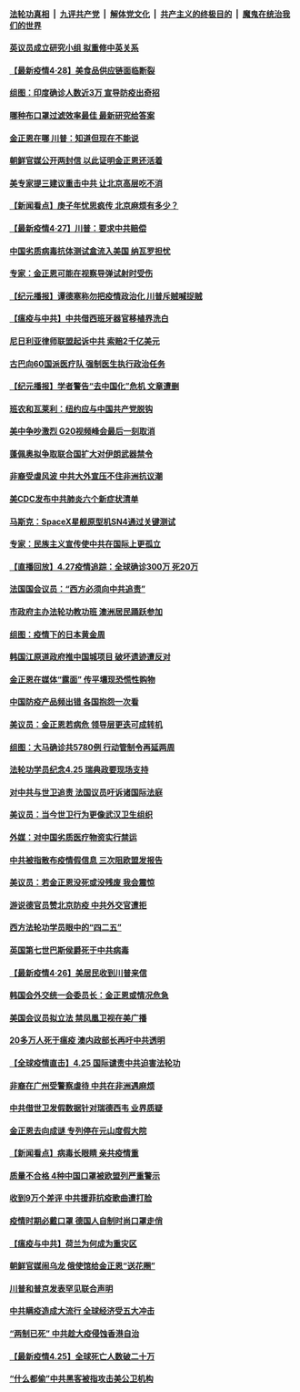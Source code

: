 ####  [法轮功真相](../../../../basic/blob/master/README.md?t=04281931) &nbsp;|&nbsp; [九评共产党](../../../../9ping.md/blob/master/README.md?t=04281931) &nbsp;|&nbsp; [解体党文化](../../../../jtdwh.md/blob/master/README.md?t=04281931)  &nbsp;|&nbsp; [共产主义的终极目的](../../../../gczydzjmd.md/blob/master/README.md?t=04281931) &nbsp;|&nbsp; [魔鬼在统治我们的世界](../../../../mgztzwmdsj.md/blob/master/README.md?t=04281931) 

#### [英议员成立研究小组 拟重修中英关系](../pages/nsc418/n12067019.md?t=04281931) 

#### [【最新疫情4·28】美食品供应链面临断裂](../pages/nsc418/n12066045.md?t=04281931) 

#### [组图：印度确诊人数近3万 宣导防疫出奇招](../pages/nsc418/n12064746.md?t=04281931) 

#### [哪种布口罩过滤效率最佳 最新研究给答案](../pages/nsc418/n12065921.md?t=04281931) 

#### [金正恩在哪 川普：知道但现在不能说](../pages/nsc418/n12065885.md?t=04281931) 

#### [朝鲜官媒公开两封信 以此证明金正恩还活着](../pages/nsc418/n12065837.md?t=04281931) 

#### [美专家提三建议重击中共 让北京高层吃不消](../pages/nsc418/n12063590.md?t=04281931) 

#### [【新闻看点】庚子年忧思疯传 北京麻烦有多少？](../pages/nsc418/n12064980.md?t=04281931) 

#### [【最新疫情4·27】川普：要求中共赔偿](../pages/nsc418/n12062769.md?t=04281931) 

#### [中国劣质病毒抗体测试盒流入美国 纳瓦罗担忧](../pages/nsc418/n12065674.md?t=04281931) 

#### [专家：金正恩可能在视察导弹试射时受伤](../pages/nsc418/n12065576.md?t=04281931) 

#### [【纪元播报】谭德塞称勿把疫情政治化 川普斥贼喊捉贼](../pages/nsc418/n12065449.md?t=04281931) 

#### [【瘟疫与中共】中共借西班牙器官移植界洗白](../pages/nsc418/n12053386.md?t=04281931) 

#### [尼日利亚律师联盟起诉中共 索赔2千亿美元](../pages/nsc418/n12065490.md?t=04281931) 

#### [古巴向60国派医疗队 强制医生执行政治任务](../pages/nsc418/n12059110.md?t=04281931) 

#### [【纪元播报】学者警告“去中国化”危机 文章遭删](../pages/nsc418/n12065092.md?t=04281931) 

#### [班农和瓦莱利：纽约应与中国共产党脱钩](../pages/nsc418/n12065284.md?t=04281931) 

#### [美中争吵激烈 G20视频峰会最后一刻取消](../pages/nsc418/n12065143.md?t=04281931) 

#### [蓬佩奥拟争取联合国扩大对伊朗武器禁令](../pages/nsc418/n12064820.md?t=04281931) 

#### [非裔受虐风波 中共大外宣压不住非洲抗议潮](../pages/nsc418/n12065001.md?t=04281931) 

#### [美CDC发布中共肺炎六个新症状清单](../pages/nsc418/n12064919.md?t=04281931) 

#### [马斯克：SpaceX星舰原型机SN4通过关键测试](../pages/nsc418/n12064612.md?t=04281931) 

#### [专家：民族主义宣传使中共在国际上更孤立](../pages/nsc418/n12064584.md?t=04281931) 

#### [【直播回放】4.27疫情追踪：全球确诊300万 死20万](../pages/nsc418/n12064591.md?t=04281931) 

#### [法国国会议员：“西方必须向中共追责”](../pages/nsc418/n12064690.md?t=04281931) 

#### [市政府主办法轮功教功班 澳洲居民踊跃参加](../pages/nsc418/n12055089.md?t=04281931) 

#### [组图：疫情下的日本黄金周](../pages/nsc418/n12063938.md?t=04281931) 

#### [韩国江原道政府推中国城项目 破坏遗迹遭反对](../pages/nsc418/n12064087.md?t=04281931) 

#### [金正恩在媒体“露面” 传平壤现恐慌性购物](../pages/nsc418/n12064316.md?t=04281931) 

#### [中国防疫产品频出错 各国抱怨一次看](../pages/nsc418/n12064070.md?t=04281931) 

#### [美议员：金正恩若病危 领导层更迭可成转机](../pages/nsc418/n12063750.md?t=04281931) 

#### [组图：大马确诊共5780例 行动管制令再延两周](../pages/nsc418/n12060261.md?t=04281931) 

#### [法轮功学员纪念4.25 瑞典政要现场支持](../pages/nsc418/n12062714.md?t=04281931) 

#### [对中共与世卫追责 法国议员吁诉诸国际法庭](../pages/nsc418/n12063439.md?t=04281931) 

#### [美议员：当今世卫行为更像武汉卫生组织](../pages/nsc418/n12063277.md?t=04281931) 

#### [外媒：对中国劣质医疗物资实行禁运](../pages/nsc418/n12063396.md?t=04281931) 

#### [中共被指散布疫情假信息 三次阻欧盟发报告](../pages/nsc418/n12063132.md?t=04281931) 

#### [美议员：若金正恩没死或没残废 我会震惊](../pages/nsc418/n12062962.md?t=04281931) 

#### [游说德官员赞北京防疫 中共外交官遭拒](../pages/nsc418/n12062802.md?t=04281931) 

#### [西方法轮功学员眼中的“四二五”](../pages/nsc418/n12057728.md?t=04281931) 

#### [英国第七世巴斯侯爵死于中共病毒](../pages/nsc418/n12062217.md?t=04281931) 

#### [【最新疫情4·26】美居民收到川普来信](../pages/nsc418/n12059529.md?t=04281931) 

#### [韩国会外交统一会委员长：金正恩或情况危急](../pages/nsc418/n12062517.md?t=04281931) 

#### [美国会议员拟立法 禁凤凰卫视在美广播](../pages/nsc418/n12062454.md?t=04281931) 

#### [20多万人死于瘟疫 澳内政部长再吁中共透明](../pages/nsc418/n12062360.md?t=04281931) 

#### [【全球疫情直击】4.25 国际谴责中共迫害法轮功](../pages/nsc418/n12062346.md?t=04281931) 

#### [非裔在广州受警察虐待 中共在非洲遇麻烦](../pages/nsc418/n12058949.md?t=04281931) 

#### [中共借世卫发假数据针对瑞德西韦 业界质疑](../pages/nsc418/n12061400.md?t=04281931) 

#### [金正恩去向成谜 专列停在元山度假大院](../pages/nsc418/n12061608.md?t=04281931) 

#### [【新闻看点】病毒长眼睛 亲共疫情重](../pages/nsc418/n12061304.md?t=04281931) 

#### [质量不合格 4种中国口罩被欧盟列严重警示](../pages/nsc418/n12061558.md?t=04281931) 

#### [收到9万个差评 中共援菲抗疫歌曲遭打脸](../pages/nsc418/n12061514.md?t=04281931) 

#### [疫情时期必戴口罩 德国人自制时尚口罩走俏](../pages/nsc418/n12060538.md?t=04281931) 

#### [【瘟疫与中共】荷兰为何成为重灾区](../pages/nsc418/n12042163.md?t=04281931) 

#### [朝鲜官媒闹乌龙 俄使馆给金正恩“送花圈”](../pages/nsc418/n12061172.md?t=04281931) 

#### [川普和普京发表罕见联合声明](../pages/nsc418/n12061249.md?t=04281931) 

#### [中共瞒疫造成大流行 全球经济受五大冲击](../pages/nsc418/n12061111.md?t=04281931) 

#### [“两制已死” 中共趁大疫侵蚀香港自治](../pages/nsc418/n12060838.md?t=04281931) 

#### [【最新疫情4.25】全球死亡人数破二十万](../pages/nsc418/n12059371.md?t=04281931) 

#### [“什么都偷”中共黑客被指攻击美公卫机构](../pages/nsc418/n12060752.md?t=04281931) 

